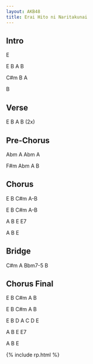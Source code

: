 ```yaml
---
layout: AKB48
title: Erai Hito ni Naritakunai
---
```

## Intro 
E 

E B A B 

C#m B A 

B 

## Verse 
E B A B (2x) 

## Pre-Chorus 
Abm A Abm A 

F#m Abm A B 

## Chorus 
E B C#m A-B 

E B C#m A-B 

A B E E7 

A B E 

## Bridge 
C#m A Bbm7-5 B 

## Chorus Final 
E B C#m A B 

E B C#m A B 

E B D A C D E 

A B E E7 

A B E 

{% include rp.html %}
